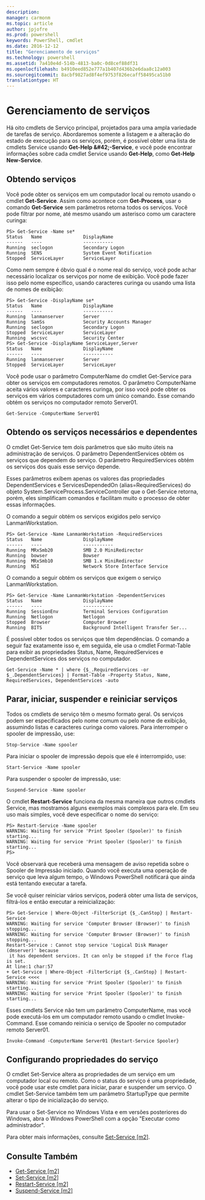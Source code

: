 ```yaml
---
description: 
manager: carmonm
ms.topic: article
author: jpjofre
ms.prod: powershell
keywords: PowerShell, cmdlet
ms.date: 2016-12-12
title: "Gerenciamento de serviços"
ms.technology: powershell
ms.assetid: 7a410e4d-514b-4813-ba0c-0d8cef88df31
ms.openlocfilehash: b4910eed852e777a1b407d436b2e6daa8c12a003
ms.sourcegitcommit: 8acbf9827ad8f4ef9753f826ecaff58495ca51b0
translationtype: HT
---
```

# <a name="managing-services"></a>Gerenciamento de serviços
Há oito cmdlets de Serviço principal, projetados para uma ampla variedade de tarefas de serviço. Abordaremos somente a listagem e a alteração do estado de execução para os serviços, porém, é possível obter uma lista de cmdlets Service usando **Get-Help \&#42;-Service**, e você pode encontrar informações sobre cada cmdlet Service usando **Get-Help<Nome-do-Cmdlet>**, como **Get-Help New-Service**.

## <a name="getting-services"></a>Obtendo serviços
Você pode obter os serviços em um computador local ou remoto usando o cmdlet **Get-Service**. Assim como acontece com **Get-Process**, usar o comando **Get-Service** sem parâmetros retorna todos os serviços. Você pode filtrar por nome, até mesmo usando um asterisco como um caractere curinga:

```
PS> Get-Service -Name se*
Status   Name               DisplayName
------   ----               -----------
Running  seclogon           Secondary Logon
Running  SENS               System Event Notification
Stopped  ServiceLayer       ServiceLayer
```

Como nem sempre é óbvio qual é o nome real do serviço, você pode achar necessário localizar os serviços por nome de exibição. Você pode fazer isso pelo nome específico, usando caracteres curinga ou usando uma lista de nomes de exibição:

```
PS> Get-Service -DisplayName se*
Status   Name               DisplayName
------   ----               -----------
Running  lanmanserver       Server
Running  SamSs              Security Accounts Manager
Running  seclogon           Secondary Logon
Stopped  ServiceLayer       ServiceLayer
Running  wscsvc             Security Center
PS> Get-Service -DisplayName ServiceLayer,Server
Status   Name               DisplayName
------   ----               -----------
Running  lanmanserver       Server
Stopped  ServiceLayer       ServiceLayer
```

Você pode usar o parâmetro ComputerName do cmdlet Get-Service para obter os serviços em computadores remotos. O parâmetro ComputerName aceita vários valores e caracteres curinga, por isso você pode obter os serviços em vários computadores com um único comando. Esse comando obtém os serviços no computador remoto Server01.

```
Get-Service -ComputerName Server01
```

## <a name="getting-required-and-dependent-services"></a>Obtendo os serviços necessários e dependentes
O cmdlet Get-Service tem dois parâmetros que são muito úteis na administração de serviços. O parâmetro DependentServices obtém os serviços que dependem do serviço. O parâmetro RequiredServices obtém os serviços dos quais esse serviço depende.

Esses parâmetros exibem apenas os valores das propriedades DependentServices e ServicesDependedOn (alias=RequiredServices) do objeto System.ServiceProcess.ServiceController que o Get-Service retorna, porém, eles simplificam comandos e facilitam muito o processo de obter essas informações.

O comando a seguir obtém os serviços exigidos pelo serviço LanmanWorkstation.

```
PS> Get-Service -Name LanmanWorkstation -RequiredServices
Status   Name               DisplayName
------   ----               -----------
Running  MRxSmb20           SMB 2.0 MiniRedirector
Running  bowser             Bowser
Running  MRxSmb10           SMB 1.x MiniRedirector
Running  NSI                Network Store Interface Service
```

O comando a seguir obtém os serviços que exigem o serviço LanmanWorkstation.

```
PS> Get-Service -Name LanmanWorkstation -DependentServices
Status   Name               DisplayName
------   ----               -----------
Running  SessionEnv         Terminal Services Configuration
Running  Netlogon           Netlogon
Stopped  Browser            Computer Browser
Running  BITS               Background Intelligent Transfer Ser...
```

É possível obter todos os serviços que têm dependências. O comando a seguir faz exatamente isso e, em seguida, ele usa o cmdlet Format-Table para exibir as propriedades Status, Name, RequiredServices e DependentServices dos serviços no computador.

```
Get-Service -Name * | where {$_.RequiredServices -or $_.DependentServices} | Format-Table -Property Status, Name, RequiredServices, DependentServices -auto
```

## <a name="stopping-starting-suspending-and-restarting-services"></a>Parar, iniciar, suspender e reiniciar serviços
Todos os cmdlets de serviço têm o mesmo formato geral. Os serviços podem ser especificados pelo nome comum ou pelo nome de exibição, assumindo listas e caracteres curinga como valores. Para interromper o spooler de impressão, use:

```
Stop-Service -Name spooler
```

Para iniciar o spooler de impressão depois que ele é interrompido, use:

```
Start-Service -Name spooler
```

Para suspender o spooler de impressão, use:

```
Suspend-Service -Name spooler
```

O cmdlet **Restart-Service** funciona da mesma maneira que outros cmdlets Service, mas mostramos alguns exemplos mais complexos para ele. Em seu uso mais simples, você deve especificar o nome do serviço:

```
PS> Restart-Service -Name spooler
WARNING: Waiting for service 'Print Spooler (Spooler)' to finish starting...
WARNING: Waiting for service 'Print Spooler (Spooler)' to finish starting...
PS>
```

Você observará que receberá uma mensagem de aviso repetida sobre o Spooler de Impressão iniciado. Quando você executa uma operação de serviço que leva algum tempo, o Windows PowerShell notificará que ainda está tentando executar a tarefa.

Se você quiser reiniciar vários serviços, poderá obter uma lista de serviços, filtrá-los e então executar a reinicialização:

```
PS> Get-Service | Where-Object -FilterScript {$_.CanStop} | Restart-Service
WARNING: Waiting for service 'Computer Browser (Browser)' to finish stopping...
WARNING: Waiting for service 'Computer Browser (Browser)' to finish stopping...
Restart-Service : Cannot stop service 'Logical Disk Manager (dmserver)' because
 it has dependent services. It can only be stopped if the Force flag is set.
At line:1 char:57
+ Get-Service | Where-Object -FilterScript {$_.CanStop} | Restart-Service <<<<
WARNING: Waiting for service 'Print Spooler (Spooler)' to finish starting...
WARNING: Waiting for service 'Print Spooler (Spooler)' to finish starting...
```

Esses cmdlets Service não tem um parâmetro ComputerName, mas você pode executá-los em um computador remoto usando o cmdlet Invoke-Command. Esse comando reinicia o serviço de Spooler no computador remoto Server01.

```
Invoke-Command -ComputerName Server01 {Restart-Service Spooler}
```

## <a name="setting-service-properties"></a>Configurando propriedades do serviço
O cmdlet Set-Service altera as propriedades de um serviço em um computador local ou remoto. Como o status do serviço é uma propriedade, você pode usar este cmdlet para iniciar, parar e suspender um serviço. O cmdlet Set-Service também tem um parâmetro StartupType que permite alterar o tipo de inicialização do serviço.

Para usar o Set-Service no Windows Vista e em versões posteriores do Windows, abra o Windows PowerShell com a opção "Executar como administrador".

Para obter mais informações, consulte [Set-Service [m2]](https://technet.microsoft.com/en-us/library/b71e29ed-372b-4e32-a4b7-5eb6216e56c3).

## <a name="see-also"></a>Consulte Também
- [Get-Service [m2]](https://technet.microsoft.com/en-us/library/0a09cb22-0a1c-4a79-9851-4e53075f9cf6)
- [Set-Service [m2]](https://technet.microsoft.com/en-us/library/b71e29ed-372b-4e32-a4b7-5eb6216e56c3)
- [Restart-Service [m2]](https://technet.microsoft.com/en-us/library/45acf50d-2277-4523-baf7-ce7ced977d0f)
- [Suspend-Service [m2]](https://technet.microsoft.com/en-us/library/c8492b87-0e21-4faf-8054-3c83c2ec2826)


